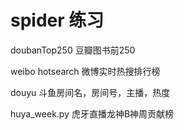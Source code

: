 # spider 练习

doubanTop250 豆瓣图书前250

weibo hotsearch 微博实时热搜排行榜

douyu 斗鱼房间名，房间号，主播，热度

huya_week.py 虎牙直播龙神B神周贡献榜
